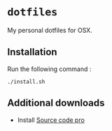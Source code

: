# `dotfiles`

My personal dotfiles for OSX.


## Installation

Run the following command :

```
./install.sh
```

## Additional downloads

- Install [Source code pro](https://github.com/adobe-fonts/source-code-pro/releases/latest)
